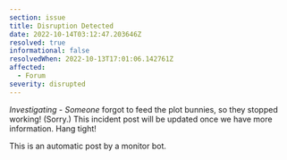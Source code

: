 ```yaml
---
section: issue
title: Disruption Detected
date: 2022-10-14T03:12:47.203646Z
resolved: true
informational: false
resolvedWhen: 2022-10-13T17:01:06.142761Z
affected:
  - Forum
severity: disrupted
---
```

*Investigating* - _Someone_ forgot to feed the plot bunnies, so they stopped working! (Sorry.) This incident post will be updated once we have more information. Hang tight!

This is an automatic post by a monitor bot.
        